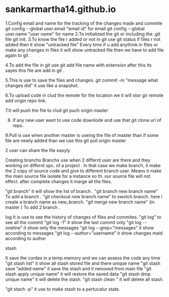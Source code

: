 # sankarmartha14.github.io
1.Config email and name for the tracking of the changes made and commite
    git config --global user.email "email id" for email
    git config --global user.name "user name" for name
2.To initialized the git or including the .git file
    git init.
3.To know the file r added or not in git use
    git status
  if files r not added then it show "untracked file"
 Every time if u add anythink in files or make any changes in files it will show untracked file 
 then we have to add file again to git . 

4.To add the file in git use
    git add file name with extension
  after this its sayes this file are add in git .

5.This is use to save the files and changes.
    git commit -m "message what changes did"
  it use like a snapshot.

6.To upload code in clud the remote for the location we it will stor 
   gir remote add origin repo link.

7.It will push the file to clud
  git puch origin master
  
8. if any new user want to use code 
   downlode and use that 
  git clone url of repo.

9.Pull is use when another master is useing the file of master than if some file are newly added than we use this
  git pull origin master

 2 user can share the file easyly 



Creating branchs 
 Branchs use when 2 differnt user are there and they working on differnt spc. of a project .
 In that case we make branch, it make the 2 copy of source code and give to different branch user.
 Means it make the main source file isolate for a instance so th. our source file will not effect.
 after complete changes it marge all the files.

 "git branch" it will show the list of branch .
 "git branch new branch name"  To add a branch .
 "git checkout new branch name" to swotch branch.
here i create a branch name as new_branch.
 "git merge new branch name" (in master ) To add 2 branch .

log
 It is use to see the history of changes of files and commites.
 "git log" to see all the commit 
 "git log -1" it show the last commit only
 "git log --oneline" it show only the messages
 "git log --grep="messages" it show according to messages
 "git log --author="username" it show changes maid according to author
 
stash
 
 It save the cordes in a temp memory and we can assess the code any time
  "git stash list" it show all stash stored file and there unique name
  "git stash save "added name" it save the stash and it removed from main file
  "git stash apply unique name" it will restore the saved data
  "git stash drop unique name" it will delete the stash.
  "git stash clean " it will delete all stash.

  "git stach -p" it use to make stash to a pertucalur state.
  

